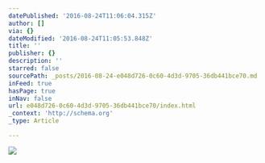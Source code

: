 ```yaml
---
datePublished: '2016-08-24T11:06:04.315Z'
author: []
via: {}
dateModified: '2016-08-24T11:05:53.848Z'
title: ''
publisher: {}
description: ''
starred: false
sourcePath: _posts/2016-08-24-e048d726-0c60-4d3d-9705-36db441bce70.md
inFeed: true
hasPage: true
inNav: false
url: e048d726-0c60-4d3d-9705-36db441bce70/index.html
_context: 'http://schema.org'
_type: Article

---
```

![](https://the-grid-user-content.s3-us-west-2.amazonaws.com/3adef0aa-9f9d-45f0-8242-6ba54f4f63d3.jpg)